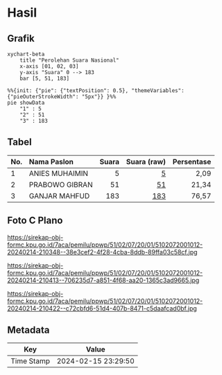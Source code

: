 # Hasil

## Grafik

```mermaid
xychart-beta
    title "Perolehan Suara Nasional"
    x-axis [01, 02, 03]
    y-axis "Suara" 0 --> 183
    bar [5, 51, 183]
```

```mermaid
%%{init: {"pie": {"textPosition": 0.5}, "themeVariables": {"pieOuterStrokeWidth": "5px"}} }%%
pie showData
    "1" : 5
    "2" : 51
    "3" : 183
```

## Tabel

| No. | Nama Paslon    | Suara | Suara (raw) | Persentase |
|:--- |:-------------- | -----:| -----------:| ----------:|
| 1   | ANIES MUHAIMIN | 5     | [5][p-1]    | 2,09       |
| 2   | PRABOWO GIBRAN | 51    | [51][p-2]   | 21,34      |
| 3   | GANJAR MAHFUD  | 183   | [183][p-3]  | 76,57      |


[p-1]: https://github.com/gigit-pemilu/pemilu-2024/blob/main/pilpres/hitung-suara/sub/51-bali/sub/02-tabanan/sub/07-marga/sub/2001-kukuh/sub/012-tps/sub/paslon-1.txt
[p-2]: https://github.com/gigit-pemilu/pemilu-2024/blob/main/pilpres/hitung-suara/sub/51-bali/sub/02-tabanan/sub/07-marga/sub/2001-kukuh/sub/012-tps/sub/paslon-2.txt
[p-3]: https://github.com/gigit-pemilu/pemilu-2024/blob/main/pilpres/hitung-suara/sub/51-bali/sub/02-tabanan/sub/07-marga/sub/2001-kukuh/sub/012-tps/sub/paslon-3.txt

## Foto C Plano

https://sirekap-obj-formc.kpu.go.id/7aca/pemilu/ppwp/51/02/07/20/01/5102072001012-20240214-210348--38e3cef2-4f28-4cba-8ddb-89ffa03c58cf.jpg

https://sirekap-obj-formc.kpu.go.id/7aca/pemilu/ppwp/51/02/07/20/01/5102072001012-20240214-210413--706235d7-a851-4f68-aa20-1365c3ad9665.jpg

https://sirekap-obj-formc.kpu.go.id/7aca/pemilu/ppwp/51/02/07/20/01/5102072001012-20240214-210422--c72cbfd6-51d4-407b-8471-c5daafcad0bf.jpg


## Metadata

| Key        | Value               |
| ---------- | ------------------- |
| Time Stamp | 2024-02-15 23:29:50 |



